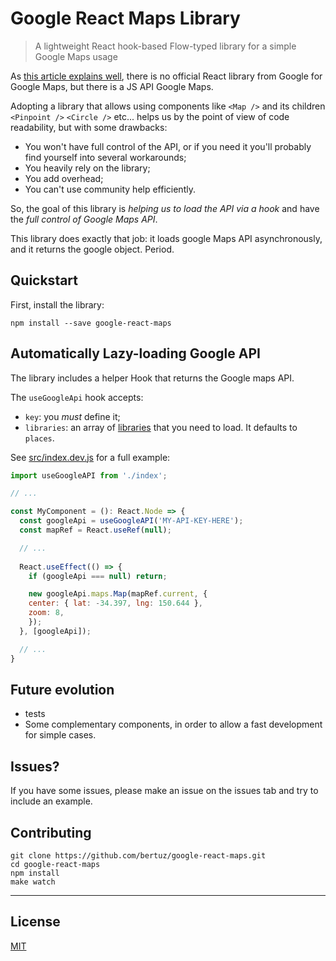 # Google React Maps Library 

> A lightweight React hook-based Flow-typed library for a simple Google Maps usage 

As [this article explains well](https://cuneyt.aliustaoglu.biz/en/using-google-maps-in-react-without-custom-libraries/), 
there is no official React library from Google for Google Maps, but there is a JS API Google Maps.

Adopting a library that allows using components like `<Map />` and its children `<Pinpoint />` `<Circle />` etc... 
helps us by the point of view of code readability, but with some drawbacks:

- You won't have full control of the API, or if you need it you'll probably find yourself into several workarounds;
- You heavily rely on the library;
- You add overhead;
- You can't use community help efficiently.

So, the goal of this library is *helping us to load the API via a _hook_* and have the 
*full control of Google Maps API*. 

This library does exactly that job: it loads google Maps API asynchronously, and it returns the google object. Period.

## Quickstart

First, install the library:

```shell
npm install --save google-react-maps
```

## Automatically Lazy-loading Google API
The library includes a helper Hook that returns the Google maps API.

The `useGoogleApi` hook accepts:
- `key`: you *must* define it;
- `libraries`: an array of [libraries](https://developers.google.com/maps/documentation/javascript/libraries?hl=es-419) that you need to load. It defaults to `places`.

See [src/index.dev.js](src/index.dev.js) for a full example:
```javascript
import useGoogleAPI from './index';

// ...

const MyComponent = (): React.Node => {
  const googleApi = useGoogleAPI('MY-API-KEY-HERE');
  const mapRef = React.useRef(null);  

  // ...
  
  React.useEffect(() => {
    if (googleApi === null) return;

    new googleApi.maps.Map(mapRef.current, {
    center: { lat: -34.397, lng: 150.644 },
    zoom: 8,
    });
  }, [googleApi]);

  // ...
}
```

## Future evolution
- tests
- Some complementary components, in order to allow a fast development for simple cases.

## Issues?
If you have some issues, please make an issue on the issues tab and try to include an example.

## Contributing

```shell
git clone https://github.com/bertuz/google-react-maps.git
cd google-react-maps
npm install
make watch
```

___

## License
 [MIT](/LICENSE)
